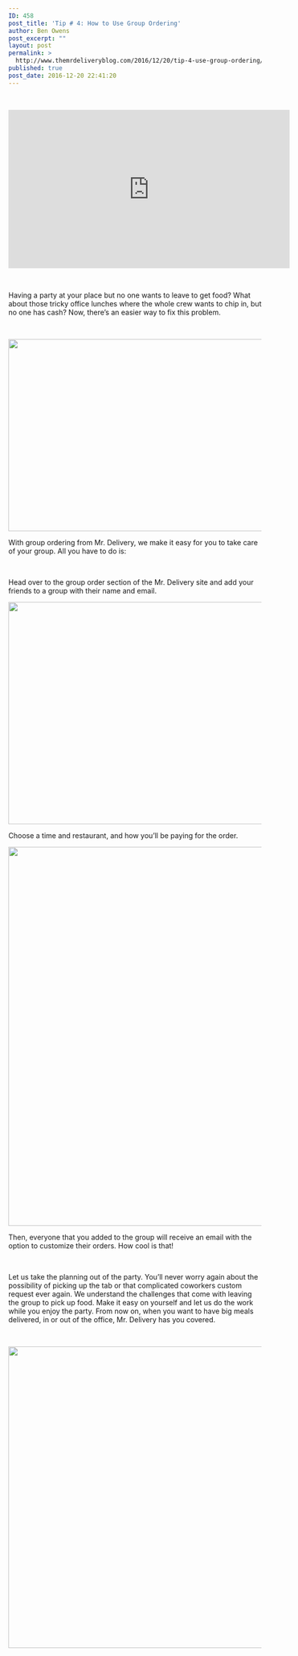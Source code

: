 ```yaml
---
ID: 458
post_title: 'Tip # 4: How to Use Group Ordering'
author: Ben Owens
post_excerpt: ""
layout: post
permalink: >
  http://www.themrdeliveryblog.com/2016/12/20/tip-4-use-group-ordering/
published: true
post_date: 2016-12-20 22:41:20
---
```

&nbsp;

<iframe src="https://www.youtube.com/embed/Ou0Ff_Y7e5o" width="560" height="315" frameborder="0" allowfullscreen="allowfullscreen"></iframe>

&nbsp;

<span style="font-weight: 400;">Having a party at your place but no one wants to leave to get food? What about those tricky office lunches where the whole crew wants to chip in, but no one has cash? Now, there’s an easier way to fix this problem. </span>

&nbsp;

<img class="alignnone size-full wp-image-512" src="http://www.themrdeliveryblog.com/wp-content/uploads/2016/12/image34.png" alt="" width="1128" height="382" />

<span style="font-weight: 400;">With group ordering from Mr. Delivery, we make it easy for you to take care of your group. All you have to do is:</span>

&nbsp;

<span style="font-weight: 400;">Head over to the group order section of the Mr. Delivery site and add your friends to a group with their name and email.</span>

<img class="alignnone size-full wp-image-513" src="http://www.themrdeliveryblog.com/wp-content/uploads/2016/12/image25.png" alt="" width="1666" height="442" />

<span style="font-weight: 400;">Choose a time and restaurant, and how you’ll be paying for the order. </span>

<img class="alignnone size-full wp-image-514" src="http://www.themrdeliveryblog.com/wp-content/uploads/2016/12/image06.png" alt="" width="1054" height="754" />

<span style="font-weight: 400;">Then, everyone that you added to the group will receive an email with the option to customize their orders. How cool is that!</span>

&nbsp;

<span style="font-weight: 400;">Let us take the planning out of the party. You’ll never worry again about the possibility of picking up the tab or that complicated coworkers custom request ever again. We understand the challenges that come with leaving the group to pick up food. Make it easy on yourself and let us do the work while you enjoy the party. From now on, when you want to have big meals delivered, in or out of the office, Mr. Delivery has you covered. </span>

&nbsp;

<img class="alignnone size-full wp-image-488" src="http://www.themrdeliveryblog.com/wp-content/uploads/2016/12/ThumbsUpWinking.gif" alt="" width="800" height="600" />